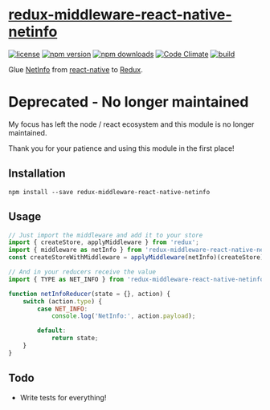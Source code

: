 [redux-middleware-react-native-netinfo][]
==========================================

[![license](https://img.shields.io/npm/l/redux-middleware-react-native-netinfo.svg?style=flat-square)](https://www.npmjs.com/package/redux-middleware-react-native-netinfo)
[![npm version](https://img.shields.io/npm/v/redux-middleware-react-native-netinfo.svg?style=flat-square)](https://www.npmjs.com/package/redux-middleware-react-native-netinfo)
[![npm downloads](https://img.shields.io/npm/dm/redux-middleware-react-native-netinfo.svg?style=flat-square)](https://www.npmjs.com/package/redux-middleware-react-native-netinfo)
[![Code Climate](https://codeclimate.com/github/michaelcontento/redux-middleware-react-native-netinfo/badges/gpa.svg)](https://codeclimate.com/github/michaelcontento/redux-middleware-react-native-netinfo)
[![build](https://travis-ci.org/michaelcontento/redux-middleware-react-native-netinfo.svg)](https://travis-ci.org/michaelcontento/redux-middleware-react-native-netinfo)

Glue [NetInfo][] from [react-native][] to [Redux][].

# Deprecated - No longer maintained

My focus has left the node / react ecosystem and this module is no
longer maintained. 

Thank you for your patience and using this module in the first place!

## Installation

    npm install --save redux-middleware-react-native-netinfo

## Usage

```js
// Just import the middleware and add it to your store
import { createStore, applyMiddleware } from 'redux';
import { middleware as netInfo } from 'redux-middleware-react-native-netinfo';
const createStoreWithMiddleware = applyMiddleware(netInfo)(createStore);

// And in your reducers receive the value
import { TYPE as NET_INFO } from 'redux-middleware-react-native-netinfo';

function netInfoReducer(state = {}, action) {
    switch (action.type) {
        case NET_INFO:
            console.log('NetInfo:', action.payload);

        default:
            return state;
    }
}

```

## Todo

- Write tests for everything!

  [Redux]: https://github.com/gaearon/redux
  [redux-middleware-react-native-netinfo]: https://github.com/michaelcontento/redux-middleware-react-native-netinfo
  [react-native]: https://facebook.github.io/react-native/
  [NetInfo]: https://facebook.github.io/react-native/docs/netinfo.html#content
